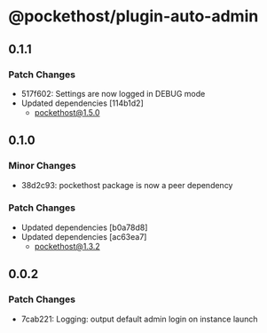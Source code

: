 # @pockethost/plugin-auto-admin

## 0.1.1

### Patch Changes

- 517f602: Settings are now logged in DEBUG mode
- Updated dependencies [114b1d2]
  - pockethost@1.5.0

## 0.1.0

### Minor Changes

- 38d2c93: pockethost package is now a peer dependency

### Patch Changes

- Updated dependencies [b0a78d8]
- Updated dependencies [ac63ea7]
  - pockethost@1.3.2

## 0.0.2

### Patch Changes

- 7cab221: Logging: output default admin login on instance launch
